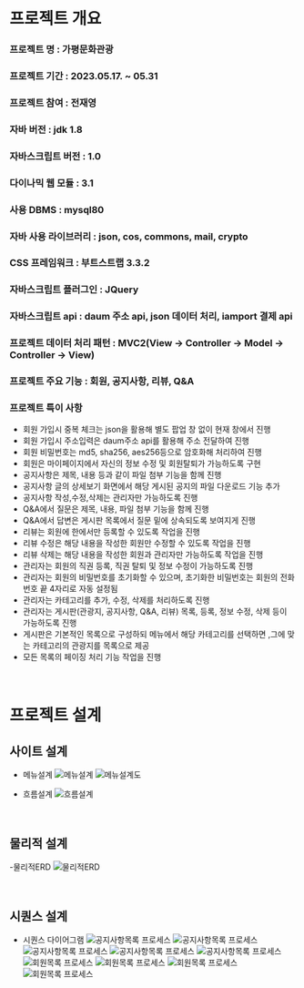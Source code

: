 # 프로젝트 개요

### 프로젝트 명 : 가평문화관광
### 프로젝트 기간 : 2023.05.17. ~ 05.31
### 프로젝트 참여 : 전재영
### 자바 버전 : jdk 1.8
### 자바스크립트 버전 : 1.0
### 다이나믹 웹 모듈 : 3.1
### 사용 DBMS : mysql80
### 자바 사용 라이브러리 : json, cos, commons, mail, crypto
### CSS 프레임워크 : 부트스트랩 3.3.2
### 자바스크립트 플러그인 : JQuery
### 자바스크립트 api : daum 주소 api, json 데이터 처리, iamport 결제 api
### 프로젝트 데이터 처리 패턴 : MVC2(View -> Controller -> Model -> Controller -> View)
### 프로젝트 주요 기능 : 회원, 공지사항, 리뷰, Q&A

### 프로젝트 특이 사항
- 회원 가입시 중복 체크는 json을 활용해 별도 팝업 창 없이 현재 창에서 진행
- 회원 가입시 주소입력은 daum주소 api를 활용해 주소 전달하여 진행
- 회원 비밀번호는 md5, sha256, aes256등으로 암호화해 처리하여 진행
- 회원은 마이페이지에서 자신의 정보 수정 및 회원탈퇴가 가능하도록 구현
- 공지사항은 제목, 내용 등과 같이 파일 첨부 기능을 함께 진행
- 공지사항 글의 상세보기 화면에서 해당 게시된 공지의 파일 다운로드 기능 추가
- 공지사항 작성,수정,삭제는 관리자만 가능하도록 진행
- Q&A에서 질문은 제목, 내용, 파일 첨부 기능을 함께 진행
- Q&A에서 답변은 게시판 목록에서 질문 밑에 상속되도록 보여지게 진행
- 리뷰는 회원에 한에서만 등록할 수 있도록 작업을 진행
- 리뷰 수정은 해당 내용을 작성한 회원만 수정할 수 있도록 작업을 진행
- 리뷰 삭제는 해당 내용을 작성한 회원과 관리자만 가능하도록 작업을 진행
- 관리자는 회원의 직권 등록, 직권 탈퇴 및 정보 수정이 가능하도록 진행 
- 관리자는 회원의 비밀번호를 초기화할 수 있으며, 초기화한 비밀번호는 회원의 전화번호 끝 4자리로 자동 설정됨
- 관리자는 카테고리를 추가, 수정, 삭제를 처리하도록 진행
- 관리자는 게시판(관광지, 공지사항, Q&A, 리뷰) 목록, 등록, 정보 수정, 삭제 등이 가능하도록 진행
- 게시판은 기본적인 목록으로 구성하되 메뉴에서 해당 카테고리를 선택하면 ,그에 맞는 카테고리의 관광지를 목록으로 제공
- 모든 목록의 페이징 처리 기능 작업을 진행

<br>

# 프로젝트 설계

## 사이트 설계
- 메뉴설계
![메뉴설계](./img/menu1.png "메뉴설계마인드맵")
![메뉴설계도](./img/menu2.png "메뉴설계도")

- 흐름설계
![흐름설계](./img/floudui.png "흐름설계도")

<br>

## 물리적 설계
-물리적ERD
![물리적ERD](./img/perd.png "물리적 ERD")

<br>

## 시퀀스 설계
- 시퀀스 다이어그램
![공지사항목록 프로세스](./img/mvc1.PNG "공지사항목록 프로세스")
![공지사항목록 프로세스](./img/mvc2.PNG "공지사항목록 프로세스")
![공지사항목록 프로세스](./img/mvc3.PNG "공지사항목록 프로세스")
![공지사항목록 프로세스](./img/mvc4.PNG "공지사항목록 프로세스")
![공지사항목록 프로세스](./img/mvc5.PNG "공지사항목록 프로세스")
![회원목록 프로세스](./img/mvc6.PNG "회원목록 프로세스")
![회원목록 프로세스](./img/mvc7.PNG "회원목록 프로세스")
![회원목록 프로세스](./img/mvc8.PNG "회원목록 프로세스")
![회원목록 프로세스](./img/mvc9.PNG "회원목록 프로세스")

<br>







